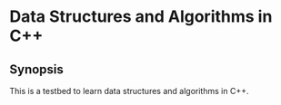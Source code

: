 # Data Structures and Algorithms in C++

## Synopsis
This is a testbed to learn data structures and algorithms in C++.
